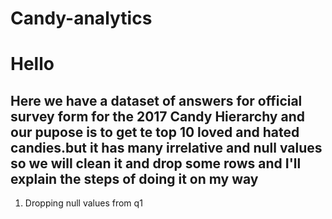 # Candy-analytics
<h1>Hello</h1>
<h2>Here we have a dataset of answers for official survey form for the 2017 Candy Hierarchy and our pupose is to get te top 10 loved and hated candies.but it has many irrelative and null values so we will clean it and drop some rows and I'll explain the steps of doing it on my way</h2>
<ol>
<li> Dropping null values from q1
</ol?
